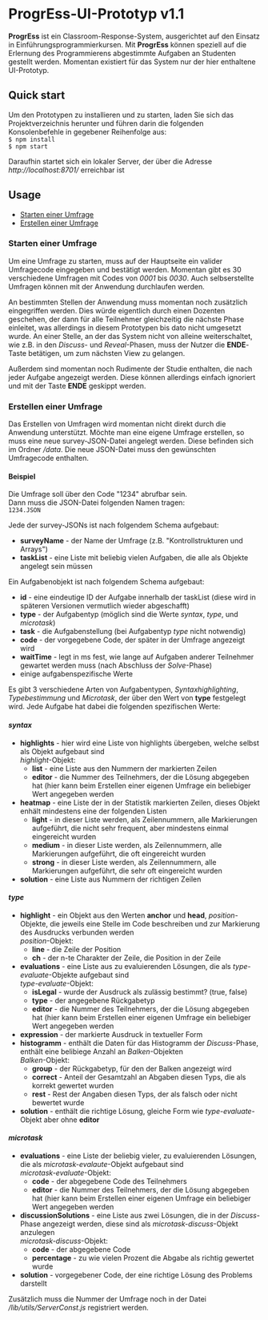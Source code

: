 # ProgrEss-UI-Prototyp v1.1
**ProgrEss** ist ein Classroom-Response-System, ausgerichtet auf den Einsatz in Einführungsprogrammierkursen. Mit **ProgrEss** können speziell auf die Erlernung des Programmierens abgestimmte Aufgaben an Studenten gestellt werden. Momentan existiert für das System nur der hier enthaltene UI-Prototyp.

## Quick start
Um den Prototypen zu installieren und zu starten, laden Sie sich das Projektverzeichnis herunter und führen darin die folgenden Konsolenbefehle in gegebener Reihenfolge aus:  
`$ npm install`  
`$ npm start`
  
Daraufhin startet sich ein lokaler Server, der über die Adresse *http://localhost:8701/* erreichbar ist

## Usage
* [Starten einer Umfrage](#starten-einer-umfrage)
* [Erstellen einer Umfrage](#erstellen-einer-umfrage)

### Starten einer Umfrage
Um eine Umfrage zu starten, muss auf der Hauptseite ein valider Umfragecode eingegeben und bestätigt werden. Momentan gibt es 30 verschiedene Umfragen mit Codes von *0001* bis *0030*. Auch selbserstellte Umfragen können mit der Anwendung durchlaufen werden.

An bestimmten Stellen der Anwendung muss momentan noch zusätzlich eingegriffen werden. Dies würde eigentlich durch einen Dozenten geschehen, der dann für alle Teilnehmer gleichzeitig die nächste Phase einleitet, was allerdings in diesem Prototypen bis dato nicht umgesetzt wurde. An einer Stelle, an der das System nicht von alleine weiterschaltet, wie z.B. in den *Discuss*- und *Reveal*-Phasen, muss der Nutzer die **ENDE**-Taste betätigen, um zum nächsten View zu gelangen.

Außerdem sind momentan noch Rudimente der Studie enthalten, die nach jeder Aufgabe angezeigt werden. Diese können allerdings einfach ignoriert und mit der Taste **ENDE** geskippt werden.

### Erstellen einer Umfrage
Das Erstellen von Umfragen wird momentan nicht direkt durch die Anwendung unterstützt. Möchte man eine eigene Umfrage erstellen, so muss eine neue survey-JSON-Datei angelegt werden. Diese befinden sich im Ordner */data*. Die neue JSON-Datei muss den gewünschten Umfragecode enthalten.  
#### Beispiel
Die Umfrage soll über den Code "1234" abrufbar sein.  
Dann muss die JSON-Datei folgenden Namen tragen:  
`1234.JSON`  

Jede der survey-JSONs ist nach folgendem Schema aufgebaut:
* **surveyName** - der Name der Umfrage (z.B. "Kontrollstrukturen und Arrays")
* **taskList** - eine Liste mit beliebig vielen Aufgaben, die alle als Objekte angelegt sein müssen

Ein Aufgabenobjekt ist nach folgendem Schema aufgebaut:
* **id** - eine eindeutige ID der Aufgabe innerhalb der taskList (diese wird in späteren Versionen vermutlich wieder abgeschafft)
* **type** - der Aufgabentyp (möglich sind die Werte *syntax*, *type*, und *microtask*)
* **task** - die Aufgabenstellung (bei Aufgabentyp *type* nicht notwendig)
* **code** - der vorgegebene Code, der später in der Umfrage angezeigt wird
* **waitTime** - legt in ms fest, wie lange auf Aufgaben anderer Teilnehmer gewartet werden muss (nach Abschluss der *Solve*-Phase)
* einige aufgabenspezifische Werte

Es gibt 3 verschiedene Arten von Aufgabentypen, *Syntaxhighlighting*, *Typebestimmung* und *Microtask*, der über den Wert von **type** festgelegt wird. Jede Aufgabe hat dabei die folgenden spezifischen Werte:

#### *syntax*
* **highlights** - hier wird eine Liste von highlights übergeben, welche selbst als Objekt aufgebaut sind  
   *highlight*-Objekt:
    - **list** - eine Liste aus den Nummern der markierten Zeilen
    - **editor** - die Nummer des Teilnehmers, der die Lösung abgegeben hat (hier kann beim Erstellen einer eigenen Umfrage ein beliebiger Wert angegeben werden
* **heatmap** - eine Liste der in der Statistik markierten Zeilen, dieses Objekt enhält mindestens eine der folgenden Listen
    - **light** - in dieser Liste werden, als Zeilennummern, alle Markierungen aufgeführt, die nicht sehr frequent, aber mindestens einmal eingereicht wurden
    - **medium** - in dieser Liste werden, als Zeilennummern, alle Markierungen aufgeführt, die oft eingereicht wurden
    - **strong** - in dieser Liste werden, als Zeilennummern, alle Markierungen aufgeführt, die sehr oft eingereicht wurden
* **solution** - eine Liste aus Nummern der richtigen Zeilen

#### *type*
* **highlight** - ein Objekt aus den Werten **anchor** und **head**, *position*-Objekte, die jeweils eine Stelle im Code beschreiben und zur Markierung des Ausdrucks verbunden werden  
  *position*-Objekt:
    - **line** - die Zeile der Position
    - **ch** - der n-te Charakter der Zeile, die Position in der Zeile
* **evaluations** - eine Liste aus zu evaluierenden Lösungen, die als *type-evaluate*-Objekte aufgebaut sind  
  *type-evaluate*-Objekt:
    - **isLegal** - wurde der Ausdruck als zulässig bestimmt? (true, false)
    - **type** - der angegebene Rückgabetyp
    - **editor** - die Nummer des Teilnehmers, der die Lösung abgegeben hat (hier kann beim Erstellen einer eigenen Umfrage ein beliebiger Wert angegeben werden
* **expression** - der markierte Ausdruck in textueller Form
* **histogramm** - enthält die Daten für das Histogramm der *Discuss*-Phase, enthält eine belibiege Anzahl an *Balken*-Objekten  
  *Balken*-Objekt:
    - **group** - der Rückgabetyp, für den der Balken angezeigt wird
    - **correct** - Anteil der Gesamtzahl an Abgaben diesen Typs, die als korrekt gewertet wurden
    - **rest** - Rest der Angaben diesen Typs, der als falsch oder nicht bewertet wurde
* **solution** - enthält die richtige Lösung, gleiche Form wie *type-evaluate*-Objekt aber ohne **editor**

#### *microtask*
* **evaluations** - eine Liste der beliebig vieler, zu evaluierenden Lösungen, die als *microtask-evalaute*-Objekt aufgebaut sind  
  *microtask-evaluate*-Objekt:
    - **code** - der abgegebene Code des Teilnehmers
    - **editor** - die Nummer des Teilnehmers, der die Lösung abgegeben hat (hier kann beim Erstellen einer eigenen Umfrage ein beliebiger Wert angegeben werden
* **discussionSolutions** - eine Liste aus zwei Lösungen, die in der *Discuss*-Phase angezeigt werden, diese sind als *microtask-discuss*-Objekt anzulegen  
  *microtask-discuss*-Objekt:
    - **code** - der abgegebene Code
    - **percentage** - zu wie vielen Prozent die Abgabe als richtig gewertet wurde
* **solution** - vorgegebener Code, der eine richtige Lösung des Problems darstellt

Zusätzlich muss die Nummer der Umfrage noch in der Datei */lib/utils/ServerConst.js* registriert werden.
